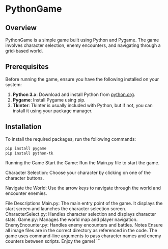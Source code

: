 # PythonGame

## Overview

PythonGame is a simple game built using Python and Pygame. The game involves character selection, enemy encounters, and navigating through a grid-based world.

## Prerequisites

Before running the game, ensure you have the following installed on your system:

1. **Python 3.x**: Download and install Python from [python.org](https://www.python.org/downloads/).
2. **Pygame**: Install Pygame using pip.
3. **Tkinter**: Tkinter is usually included with Python, but if not, you can install it using your package manager.

## Installation

To install the required packages, run the following commands:

```bash
pip install pygame
pip install python-tk

```

Running the Game
Start the Game: Run the Main.py file to start the game.

Character Selection: Choose your character by clicking on one of the character buttons.

Navigate the World: Use the arrow keys to navigate through the world and encounter enemies.

File Descriptions
Main.py: The main entry point of the game. It displays the start screen and launches the character selection screen.
CharacterSelect.py: Handles character selection and displays character stats.
Game.py: Manages the world map and player navigation.
EnemyEncounter.py: Handles enemy encounters and battles.
Notes
Ensure all image files are in the correct directory as referenced in the code.
The game uses command-line arguments to pass character names and enemy counters between scripts.
Enjoy the game! ```
